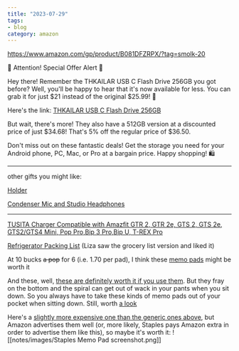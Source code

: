 ```yaml
---
title: "2023-07-29"
tags:
- blog
category: amazon
---
```


https://www.amazon.com/gp/product/B081DFZRPX/?tag=smolk-20

📣 Attention! Special Offer Alert 📣

Hey there! Remember the THKAILAR USB C Flash Drive 256GB you got before? Well, you'll be happy to hear that it's now available for less. You can grab it for just $21 instead of the original $25.99! 🎉

Here's the link: [THKAILAR USB C Flash Drive 256GB](https://www.amazon.com/gp/product/B081DFZRPX/?tag=smolk-20)

But wait, there's more! They also have a 512GB version at a discounted price of just $34.68! That's 5% off the regular price of $36.50.

Don't miss out on these fantastic deals! Get the storage you need for your Android phone, PC, Mac, or Pro at a bargain price. Happy shopping! 🛍️

---

other gifts you might like:

[Holder](https://www.amazon.com/dp/B0BQRJ6Y5P?_encoding=UTF8&linkCode=r02&tag=smolk-20)

[Condenser Mic and Studio Headphones](https://www.amazon.com/dp/B07VYJ4TV2?_encoding=UTF8&linkCode=r02&tag=smolk-20&linkId=amzn1.deals-promotions.ATVPDKIKX0DER.b7ab1b34_1690704429186&ref_=ihub_rc_td_c_deals-promotions_b7ab1b34)

---

[TUSITA Charger Compatible with Amazfit GTR 2, GTR 2e, GTS 2, GTS 2e, GTS2/GTS4 Mini, Pop Pro,Bip 3 Pro,Bip U, T-REX Pro](https://www.amazon.com/gp/product/B08MVLZ2SN?smid=ASWLYDSI8L1M1&psc=1&linkCode=ll1&tag=smolk-20&linkId=e60fdfaa6e9e08731ef7e895c0b4d18e&language=en_US&ref_=as_li_ss_tl)


[Refrigerator Packing List](https://www.amazon.com/Knock-Pack-This-Pad/dp/1601061560?crid=24IXZZICGNLVE&keywords=memo+pad&qid=1690707356&sprefix=memo+pad%2Caps%2C149&sr=8-23&linkCode=ll1&tag=smolk-20&linkId=6e32645012d67083e9b404717ed444fd&language=en_US&ref_=as_li_ss_tl) (Liza saw the grocery list version and liked it)

At 10 bucks ~~a pop~~ for 6 (i.e. 1.70 per pad), I think these [memo pads](https://www.amazon.com/Softcover-Pocket-Notebook-Set-millimeters/dp/B07DGTN1HJ?crid=24IXZZICGNLVE&keywords=memo+pad&qid=1690707356&sprefix=memo+pad%2Caps%2C149&sr=8-24&linkCode=ll1&tag=smolk-20&linkId=01d0b0b93972c0dde4efeafef1d8f326&language=en_US&ref_=as_li_ss_tl) might be worth it

And these, well, [these are definitely worth it if you use them](https://amzn.to/47b6H95). But they fray on the bottom and the spiral can get out of wack in your pants when you sit down. So you always have to take these kinds of memo pads out of your pocket when sitting down. Still, worth [a look](https://www.amazon.com/College-Better-Office-Products-Assorted/dp/B07V3TRD65?&linkCode=ll1&tag=smolk-20)

Here's a [slightly more expensive one than the generic ones above](https://www.amazon.com/gp/product/B072MFZ2WV?smid=A3G2RBEZBLAJ53&psc=1&linkCode=ll1&tag=smolk-20&linkId=58b97f85ac759384b0d8479dfa701bb4&language=en_US&ref_=as_li_ss_tl), but Amazon advertises them well (or, more likely, Staples pays Amazon extra in order to advertise them like this), so maybe it's worth it:
![[notes/images/Staples Memo Pad screenshot.png]]